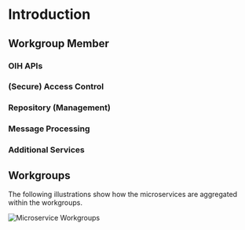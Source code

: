 # Introduction

## Workgroup Member

### OIH APIs

### (Secure) Access Control

### Repository (Management)

### Message Processing

### Additional Services

## Workgroups

The following illustrations show how the microservices are aggregated within the workgroups.

![Microservice Workgroups](https://github.com/openintegrationhub/Microservices/blob/master/Images/OIH%20Microservice%20assignment.png)
